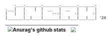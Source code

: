         .___._______._______._______._______.   
    .___|   |    |  |  __   |  __   |   |   |   
    |   |   |       |    ---|      -|      -|   
    |_______|__|____|_______|___|___|___|___| '24   

| <img align="center" src="https://github-readme-stats.vercel.app/api?username=jnerk&show_icons=true&theme=transparent&hide_border=true&hide_title=true" alt="Anurag's github stats" /> | <img align="center" src="https://github-readme-stats.vercel.app/api/top-langs/?username=jnerk&layout=compact&theme=transparent&hide_border=true" /> |
| ------------- | ------------- |
